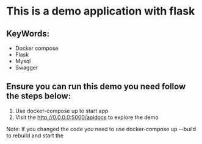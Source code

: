 # This is a demo application with flask

## KeyWords: 
- Docker compose
- Flask 
- Mysql 
- Swagger 

## Ensure you can run this demo you need follow the steps below:

1. Use docker-compose up to start app
2. Visit the http://0.0.0.0:5000/apidocs to explore the demo

Note: If you changed the code you need to use docker-compose up --build to rebuild and start the